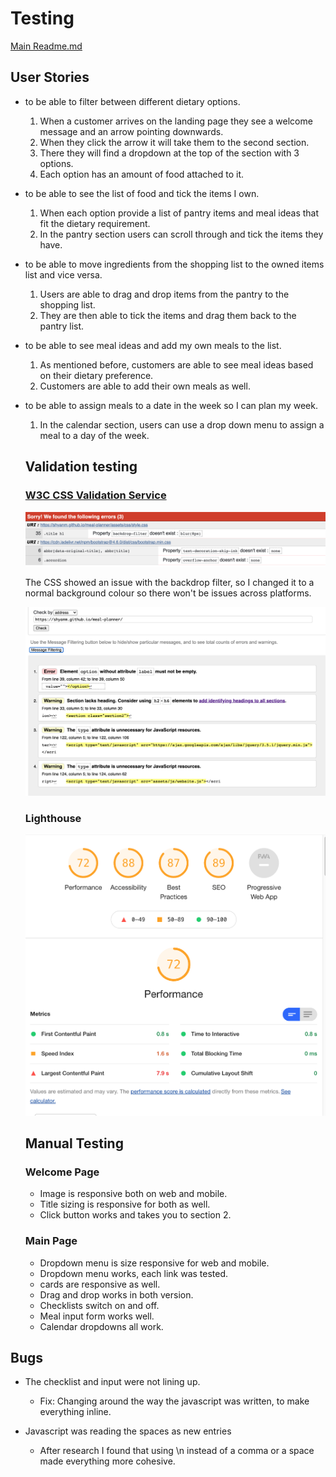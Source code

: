# Testing

[Main Readme.md](./README.md)

## User Stories

- to be able to filter between different dietary options.

    1. When a customer arrives on the landing page they see a welcome message and an arrow pointing downwards.
    2. When they click the arrow it will take them to the second section.
    3. There they will find a dropdown at the top of the section with 3 options. 
    4. Each option has an amount of food attached to it.
- to be able to see the list of food and tick the items I own.

    1. When each option provide a list of pantry items and meal ideas that fit the dietary requirement.
    2. In the pantry section users can scroll through and tick the items they have.
- to be able to move ingredients from the shopping list to the owned items list and vice versa.
    1. Users are able to drag and drop items from the pantry to the shopping list.
    2. They are then able to tick the items and drag them back to the pantry list.
- to be able to see meal ideas and add my own meals to the list.
    1. As mentioned before, customers are able to see meal ideas based on their dietary preference.
    2. Customers are able to add their own meals as well.

- to be able to assign meals to a date in the week so I can plan my week.

    1. In the calendar section, users can use a drop down menu to assign a meal to a day of the week.

    ## Validation testing

    ### [W3C CSS Validation Service](https://jigsaw.w3.org/css-validator/)

    ![alt text](readme_images/css_validator.png)

    The CSS showed an issue with the backdrop filter, so I changed it to a normal background colour so there won't be issues across platforms.

    ![alt text](readme_images/html_validator.png)

    ### Lighthouse

    ![alt text](readme_images/lighthouse.png)

    ## Manual Testing

    ### Welcome Page

    * Image is responsive both on web and mobile.
    * Title sizing is responsive for both as well.
    * Click button works and takes you to section 2.

    ### Main Page

    * Dropdown menu is size responsive for web and mobile.
    * Dropdown menu works, each link was tested.
    * cards are responsive as well. 
    * Drag and drop works in both version.
    * Checklists switch on and off.
    * Meal input form works well.
    * Calendar dropdowns all work.


## Bugs

* The checklist and input were not lining up.
    * Fix: Changing around the way the javascript was written, to make everything inline.

* Javascript was reading the spaces as new entries
    * After research I found that using \n instead of a comma or a space made everything more cohesive.

